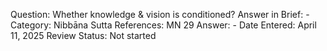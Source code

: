 Question: Whether knowledge & vision is conditioned?
Answer in Brief: -
 Category: Nibbāna
Sutta References: MN 29
Answer: -
Date Entered: April 11, 2025
Review Status: Not started